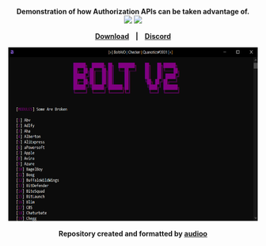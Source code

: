 <p align=center>
  <span><strong>Demonstration of how Authorization APIs can be taken advantage of.</span>
  <br>
  <a target="_blank" href="LICENSE" title="License: MIT"><img src="https://img.shields.io/badge/License-MIT-purple.svg"></a>
  <a target="_blank" href="VERSION" title="Version: 2.1"><img src="https://img.shields.io/badge/Version-2.1-purple.svg"></a>
</p>

<p align="center">
  <a href="https://github.com/0cw/Bolt/releases/latest">Download</a>
  &nbsp;&nbsp;&nbsp;|&nbsp;&nbsp;&nbsp;
  <a href="https://discord.gg/kTZ6q2aEJgp">Discord</a>
</p>

<p align="center">
<a href="">
<img src="./images/demo.png" width="600" height="350"/>
</a>
</p>
<p align="center">
  <span>Repository created and formatted by <a href="https://github.com/audioo">audioo</a></span>
</p>
